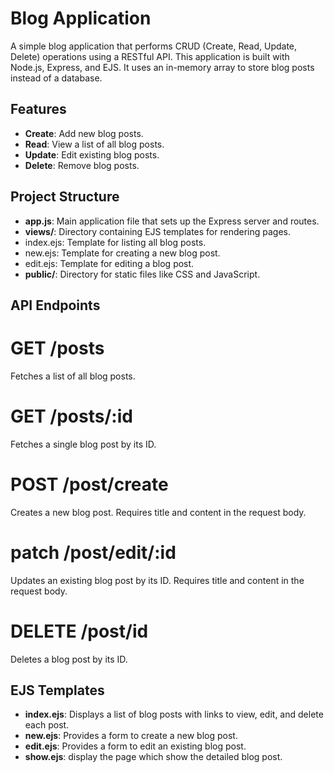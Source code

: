 # Blog Application

A simple blog application that performs CRUD (Create, Read, Update, Delete) operations using a RESTful API. This application is built with Node.js, Express, and EJS. It uses an in-memory array to store blog posts instead of a database.

## Features

- **Create**: Add new blog posts.
- **Read**: View a list of all blog posts.
- **Update**: Edit existing blog posts.
- **Delete**: Remove blog posts.

## Project Structure

- **app.js**: Main application file that sets up the Express server and routes.
- **views/**: Directory containing EJS templates for rendering pages.
- index.ejs: Template for listing all blog posts.
- new.ejs: Template for creating a new blog post.
- edit.ejs: Template for editing a blog post.
- **public/**: Directory for static files like CSS and JavaScript.



## API Endpoints
# GET /posts
Fetches a list of all blog posts.

# GET /posts/:id
Fetches a single blog post by its ID.

# POST /post/create
Creates a new blog post. Requires title and content in the request body.

# patch /post/edit/:id
Updates an existing blog post by its ID. Requires title and content in the request body.

# DELETE /post/id
Deletes a blog post by its ID.

## EJS Templates
- **index.ejs**: Displays a list of blog posts with links to view, edit, and delete each post.
- **new.ejs**: Provides a form to create a new blog post.
- **edit.ejs**: Provides a form to edit an existing blog post.
- **show.ejs**: display the page which show the detailed blog post.